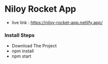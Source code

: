 # Niloy Rocket App
* live link : https://niloy-rocket-app.netlify.app/
### Install Steps
* Download The Project
* npm install
* npm start